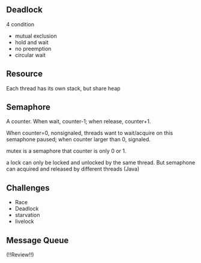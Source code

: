 ## Deadlock
4 condition
- mutual exclusion
- hold and wait
- no preemption
- circular wait

## Resource
Each thread has its own stack, but share heap

## Semaphore
A counter. When wait, counter-1; when release, counter+1. 

When counter=0, nonsignaled, threads want to wait/acquire on this semaphone paused; when counter larger than 0, signaled.

mutex is a semaphore that counter is only 0 or 1.

a lock can only be locked and unlocked by the same thread. But semaphone can acquired and released by different threads (Java)

## Challenges
- Race
- Deadlock
- starvation
- livelock

## Message Queue
(!!Review!!)